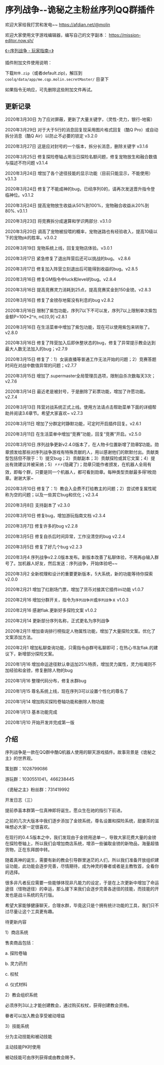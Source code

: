# 序列战争--诡秘之主粉丝序列QQ群插件

欢迎大家给我打赏和发电~~ https://afdian.net/@molin

欢迎大家使用文字游戏编辑器，编写自己的文字副本： https://mission-editor.now.sh/


[《⭐️序列战争 - 玩家指南⭐️》](./playGuide.md)

插件附加文件使用说明：

下载`附件.zip`（或者default.zip)，解压到 `coolq/data/app/me.cqp.molin.secretMaster/` 目录下

如果指令无响应，可先删除这些附加文件再试。

## 更新记录

2020年3月30日 为了应对屏蔽，更新了大量关键字，（灵性-灵力，银行-地窖）

2020年3月29日 对于大于5行的消息回复现采用图片格式回复（酷Q Pro）或自动拆分消息（酷Q Air）以防止不必要的锁定  v3.2.0

2020年3月27日 这是应对封号的一个版本，拆分长消息，删除关键字 v3.1.6

2020年3月25日 修复探险卷轴占用当日探险名额问题，修复宠物放生和融合数值与描述不符问题  v3.1.4

2020年3月24日 增加了各个途径技能的显示功能（目前只能显示，不能使用） v3.1.3

2020年3月24日 修复了不能成神的bug，已经序列0的，请再次发送晋升指令登临神位。v3.1.2

2020年3月24日 提高宠物放生收益从50%到100%，宠物融合收益从20%到80%. v3.1.1

2020年3月23日 将竞赛拆分成速算和学识两部分. v3.1.0

2020年3月20日 调高了宠物被投喂的概率，宠物迷路也有经验收入，提高10级以下的宠物pk的胜率。v3.0.2

2020年3月19日 宠物系统上线，回复宠物店体验。v3.0.1

2020年3月17日 紧急修复了退出阵营后还可以挑战的bug。 v2.8.6

2020年3月17日 修复加入阵营立刻退出后可能得到收益的bug。v2.8.5

2020年3月16日 修复GM指令中luck和level的bug。v2.8.4

2020年3月16日 提高竞赛灵力消耗到25点，提高竞赛奖金到150金镑。v2.8.3

2020年3月16日 修复了金镑存地窖没有利息的bug  v2.8.2

2020年3月16日 限制了紫包功能，序列7以下不可以发，序列7以上限制单次紫包金额P=100*2^n, n∈[0,9]  v2.8.1

2020年3月16日 在生活菜单中增加了紫包功能，现在可以使用紫包来转账了。v2.8.0

2020年3月16日 修复了阵营加入后即休整状态的bug，修复了异常提示教会达到最大人数无法加入的bug；v2.7.9

2020年3月15日 修复了：1）女装直播等普通工作无法开始的问题；2）竞赛答题时间在对战中数值异常的问题；v2.7.7

2020年3月15日 增加了.supermaster全局管理员选项，限制自杀次数每天3次； v2.7.6

2020年3月14日 最近老是被封号，于是删除了彩票功能，增加了许愿功能。v2.7.4

2020年3月13日 阵营对战系统正式上线。使用方法请点击帮助菜单下面的详细帮助并阅读3.6章节。希望大家喜欢~ v2.7.3

2020年3月11日 增加了分群定时静默功能，可定时开启插件回复。v2.6.1

2020年3月11日 在生活菜单中增加“竞赛”功能，回复“竞赛”开启。v2.5.0

2020年3月10日 序列战争更新v2.4.0版本了，在人物卡位置新增了勋章🎖功能。勋章颁发给那些对序列战争游戏有特殊贡献的人，用以感谢他们的默默付出。贡献类型包括但不限于：1）提交bug；2）贡献副本；3）贡献探险或其它文案；4）提出有效建议并被采纳；5）⚡️⚡️⚡️(隐藏了)；勋章只能作者颁发，在机器人全局有效，即每个群，只要是同一个机器人，都可看到勋章。每种类型贡献最多得1枚勋章。谢谢大家~

2020年3月10日 修复了：1）教会入会费不打给教主的问题；2）尝试修复属性昵称为空的问题；以及一些其它bug和优化；v2.3.4

2020年3月8日 支持副本了 v2.3.0

2020年3月10日 修复bug，增加游玩指南文档 v2.3.4

2020年3月7日 修复许多的bug v2.2.8

2020年3月5日 修复自杀后时间异常，工作没清空的bug v2.2.4

2020年3月5日 修复了好几个bug v2.2.3

2020年3月4 序列战争v2.2.0版本发布。新版本改善了私聊体验，不用再@输入群号了。加机器人好友，然后发送：序列战争，开始体验吧~~  

2020年3月2 全新梳理和设计的重要更新版本，5大系统，新的功能等待你探索  v2.0.0

2020年2月21 增加了红剧场门票，增加了货币对接其它插件ini功能 v1.0.7

2020年2月16 增加分群开关，指令为`序列战争开`或`序列战争关` v1.0.3

2020年2月16 感谢flak.更新好多探险文案 v1.0.2

2020年2月14 更新部分序列名称，正式更名为序列战争

2020年2月11 增加查询排行榜指定人物属性功能，增加了大量探险文案。优化了文案添加方法。

2020年2月1 增加私聊查询功能，只需指令@群号私聊即可；在热心书友flak.的建议下，新增部分探险文案。

2020年1月16 增加命运途径默认幸运加25%特质，增加灵力属性，灵力枯竭则不加经验和金镑，修复删除人物的bug

2020年1月16 整理代码分布，修复水群bug

2020年1月15 尊名系统上线，现在序列3可以设置个性化的尊名了

2020年1月14 增加购买探险卷轴功能和删除人物功能

2020年1月13 基本功能完成

2020年1月10 开始开发并完成第一版

## 介绍

序列战争是一款在QQ群中酷Q机器人使用的聊天游戏插件。故事背景是《诡秘之主》的世界观。

策划群：1028799086

游玩群：1030551041，466238445

《诡秘之主》粉丝群：731419992

开发日志（三）

提前恭喜本群第一位真神即将诞生。愿众生在祂的指引下前进。

之前的几次大版本中我们逐步添加了金镑系统，尊名设置和探险系统，甜姜茶的滋味想必大家一定很喜欢。

在现行的0.4.5版本之中，我们发现由于金镑用途单一，导致大家花费大量的金镑在探险卷轴上，所以我们会增加商店系统，增添一些骗取金镑的新物品，海量超值货物，正在东拜朗中转。

随着真神的诞生，需要有新的教会引导群里迷茫的人们，所以我们准备开放组织建设功能，此功能会逐步完善，尽情期待，成为神灵的眷者或者是主教牧首，全看你的选择。

很多非凡者反应需要一些能够体现非凡能力的设定，于是在上次更新中增加了命运途径（怪物途径）的幸运，那么接下来我们会逐步完善各途径的技能，而技能的开发也是战斗系统的先行版。

希望大家能够健康聊天，合理水群，毕竟这只是个拥有统计功能的工具，我们只不过尽量让这个工具更有趣。

待更新内容

1）商店系统

售卖商品包括：

a. 探险卷轴

b. 灵力药剂

c. 权杖

d. 仪式材料

2）教会组织系统

必须序列3以上才能创建教会，通过购买权杖，获得创建教会资格。

眷者可以加入教会享受被动增益

3）技能系统

分为主动技能和被动技能

主动技能PK时使用

被动技能可由序列获得或由教会赐予。
